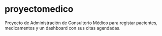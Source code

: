# proyectomedico
Proyecto de Administración de Consultorio Médico para registar pacientes, medicamentos y un dashboard con sus citas agendadas.
